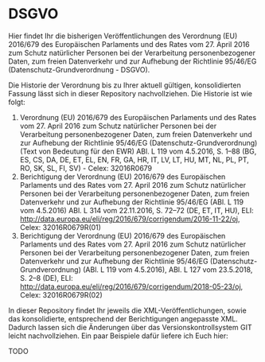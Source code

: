 # DSGVO

Hier findet Ihr die bisherigen Veröffentlichungen des Verordnung (EU) 2016/679 des Europäischen Parlaments und des Rates vom 27. April 2016 zum Schutz natürlicher Personen bei der Verarbeitung personenbezogener Daten, zum freien Datenverkehr und zur Aufhebung der Richtlinie 95/46/EG (Datenschutz-Grundverordnung - DSGVO).

Die Historie der Verordnung bis zu Ihrer aktuell gültigen, konsolidierten Fassung lässt sich in dieser Repository nachvollziehen. Die Historie ist wie folgt:

1. Verordnung (EU) 2016/679 des Europäischen Parlaments und des Rates vom 27. April 2016 zum Schutz natürlicher Personen bei der Verarbeitung personenbezogener Daten, zum freien Datenverkehr und zur Aufhebung der Richtlinie 95/46/EG (Datenschutz-Grundverordnung) (Text von Bedeutung für den EWR)
ABl. L 119 vom 4.5.2016, S. 1–88 (BG, ES, CS, DA, DE, ET, EL, EN, FR, GA, HR, IT, LV, LT, HU, MT, NL, PL, PT, RO, SK, SL, FI, SV) - Celex: 32016R0679
2. Berichtigung der Verordnung (EU) 2016/679 des Europäischen Parlaments und des Rates vom 27. April 2016 zum Schutz natürlicher Personen bei der Verarbeitung personenbezogener Daten, zum freien Datenverkehr und zur Aufhebung der Richtlinie 95/46/EG (ABl. L 119 vom 4.5.2016)
ABl. L 314 vom 22.11.2016, S. 72–72 (DE, ET, IT, HU), ELI: http://data.europa.eu/eli/reg/2016/679/corrigendum/2016-11-22/oj, Celex: 32016R0679R(01)
3. Berichtigung der Verordnung (EU) 2016/679 des Europäischen Parlaments und des Rates vom 27. April 2016 zum Schutz natürlicher Personen bei der Verarbeitung personenbezogener Daten, zum freien Datenverkehr und zur Aufhebung der Richtlinie 95/46/EG (Datenschutz-Grundverordnung) (ABl. L 119 vom 4.5.2016), ABl. L 127 vom 23.5.2018, S. 2–8 (DE), ELI: http://data.europa.eu/eli/reg/2016/679/corrigendum/2018-05-23/oj, Celex: 32016R0679R(02)

In dieser Repository findet Ihr jeweils die XML-Veröffentlichungen, sowie das konsolidierte, entsprechend der Berichtigungen angepasste XML. Dadurch lassen sich die Änderungen über das Versionskontrollsystem GIT leicht nachvollziehen. Ein paar Beispiele dafür liefere ich Euch hier:

TODO